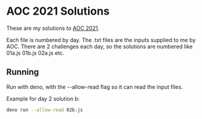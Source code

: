 AOC 2021 Solutions
==================

These are my solutions to [AOC 2021](https://adventofcode.com/2021/).

Each file is numbered by day. The .txt files are the inputs supplied to me by
AOC. There are 2 challenges each day, so the solutions are numbered like 01a.js
01b.js 02a.js etc.

Running
-------

Run with deno, with the --allow-read flag so it can read the input files.

Example for day 2 solution b:

``` sh
deno run --allow-read 02b.js
```

